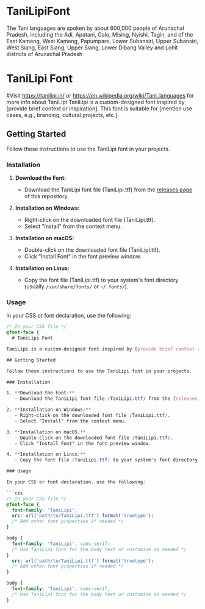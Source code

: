 # TaniLipiFont
The Tani languages are spoken by about 600,000 people of Arunachal Pradesh, including the Adi, Apatani, Galo, Mising, Nyishi, Tagin, and of the East Kameng, West Kameng, Papumpare, Lower Subansiri, Upper Subansiri, West Siang, East Siang, Upper Siang, Lower Dibang Valley and Lohit districts of Arunachal Pradesh
# TaniLipi Font
#Visit https://tanilipi.in/ or https://en.wikipedia.org/wiki/Tani_languages for more info about TaniLipi
TaniLipi is a custom-designed font inspired by [provide brief context or inspiration]. This font is suitable for [mention use cases, e.g., branding, cultural projects, etc.].

## Getting Started

Follow these instructions to use the TaniLipi font in your projects.

### Installation

1. **Download the Font:**
   - Download the TaniLipi font file (TaniLipi.ttf) from the [releases page](link-to-releases) of this repository.

2. **Installation on Windows:**
   - Right-click on the downloaded font file (TaniLipi.ttf).
   - Select "Install" from the context menu.

3. **Installation on macOS:**
   - Double-click on the downloaded font file (TaniLipi.ttf).
   - Click "Install Font" in the font preview window.

4. **Installation on Linux:**
   - Copy the font file (TaniLipi.ttf) to your system's font directory (usually `/usr/share/fonts/` or `~/.fonts/`).

### Usage

In your CSS or font declaration, use the following:

```css
/* In your CSS file */
@font-face {
  # TaniLipi Font

TaniLipi is a custom-designed font inspired by [provide brief context or inspiration]. This font is suitable for [mention use cases, e.g., branding, cultural projects, etc.].

## Getting Started

Follow these instructions to use the TaniLipi font in your projects.

### Installation

1. **Download the Font:**
   - Download the TaniLipi font file (TaniLipi.ttf) from the [releases page](link-to-releases) of this repository.

2. **Installation on Windows:**
   - Right-click on the downloaded font file (TaniLipi.ttf).
   - Select "Install" from the context menu.

3. **Installation on macOS:**
   - Double-click on the downloaded font file (TaniLipi.ttf).
   - Click "Install Font" in the font preview window.

4. **Installation on Linux:**
   - Copy the font file (TaniLipi.ttf) to your system's font directory (usually `/usr/share/fonts/` or `~/.fonts/`).

### Usage

In your CSS or font declaration, use the following:

```css
/* In your CSS file */
@font-face {
  font-family: 'TaniLipi';
  src: url('path/to/TaniLipi.ttf') format('truetype');
  /* Add other font properties if needed */
}

body {
  font-family: 'TaniLipi', sans-serif;
  /* Use TaniLipi font for the body text or customize as needed */
}
  src: url('path/to/TaniLipi.ttf') format('truetype');
  /* Add other font properties if needed */
}

body {
  font-family: 'TaniLipi', sans-serif;
  /* Use TaniLipi font for the body text or customize as needed */
}
